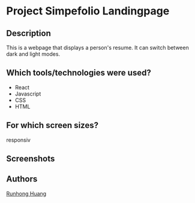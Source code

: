 # Project Simpefolio Landingpage

## Description

This is a webpage that displays a person's resume. It can switch between dark and light modes.

## Which tools/technologies were used?

- React
- Javascript
- CSS
- HTML

## For which screen sizes?

responsiv

## Screenshots

## Authors

[Runhong Huang](https://github.com/huangrunhong)
